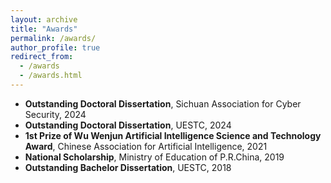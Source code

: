 ```yaml
---
layout: archive
title: "Awards"
permalink: /awards/
author_profile: true
redirect_from: 
  - /awards
  - /awards.html
---
```


- **Outstanding Doctoral Dissertation**, Sichuan Association for Cyber Security, 2024
- **Outstanding Doctoral Dissertation**, UESTC, 2024
- **1st Prize of Wu Wenjun Artificial Intelligence Science and Technology Award**, Chinese Association for Artificial Intelligence, 2021
- **National Scholarship**, Ministry of Education of P.R.China, 2019
- **Outstanding Bachelor Dissertation**, UESTC, 2018


